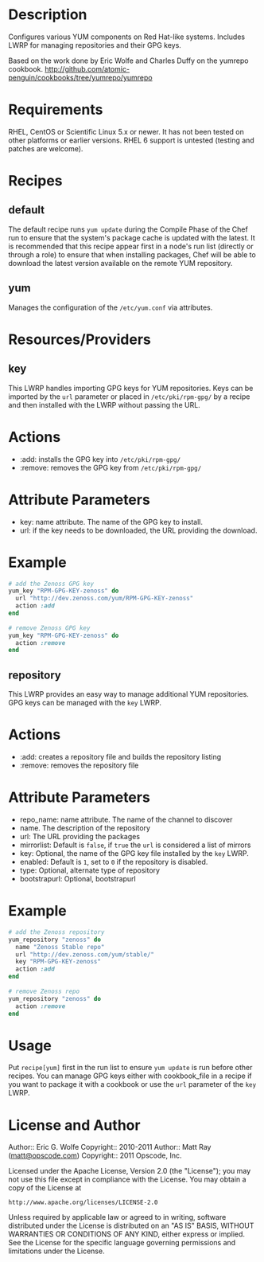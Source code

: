 Description
===========

Configures various YUM components on Red Hat-like systems.  Includes LWRP for managing repositories and their GPG keys.

Based on the work done by Eric Wolfe and Charles Duffy on the yumrepo cookbook. http://github.com/atomic-penguin/cookbooks/tree/yumrepo/yumrepo

Requirements
============
RHEL, CentOS or Scientific Linux 5.x or newer. It has not been tested on other platforms or earlier versions. RHEL 6 support is untested (testing and patches are welcome).

Recipes
=======

default
-------
The default recipe runs `yum update` during the Compile Phase of the Chef run to ensure that the system's package cache is updated with the latest. It is recommended that this recipe appear first in a node's run list (directly or through a role) to ensure that when installing packages, Chef will be able to download the latest version available on the remote YUM repository.

yum
---
Manages the configuration of the `/etc/yum.conf` via attributes.

Resources/Providers
===================

key
---
This LWRP handles importing GPG keys for YUM repositories. Keys can be imported by the `url` parameter or placed in `/etc/pki/rpm-gpg/` by a recipe and then installed with the LWRP without passing the URL.

# Actions
- :add: installs the GPG key into `/etc/pki/rpm-gpg/`
- :remove: removes the GPG key from `/etc/pki/rpm-gpg/`

# Attribute Parameters

- key: name attribute. The name of the GPG key to install.
- url: if the key needs to be downloaded, the URL providing the download.

# Example

``` ruby
# add the Zenoss GPG key
yum_key "RPM-GPG-KEY-zenoss" do
  url "http://dev.zenoss.com/yum/RPM-GPG-KEY-zenoss"
  action :add
end
    
# remove Zenoss GPG key
yum_key "RPM-GPG-KEY-zenoss" do
  action :remove
end
```

repository
----------
This LWRP provides an easy way to manage additional YUM repositories. GPG keys can be managed with the `key` LWRP.

# Actions

- :add: creates a repository file and builds the repository listing
- :remove: removes the repository file

# Attribute Parameters

- repo_name: name attribute. The name of the channel to discover
- name. The description of the repository
- url: The URL providing the packages
- mirrorlist: Default is `false`,  if `true` the `url` is considered a list of mirrors
- key: Optional, the name of the GPG key file installed by the `key` LWRP.
- enabled: Default is `1`, set to `0` if the repository is disabled.
- type: Optional, alternate type of repository
- bootstrapurl: Optional, bootstrapurl

# Example

``` ruby
# add the Zenoss repository
yum_repository "zenoss" do
  name "Zenoss Stable repo"
  url "http://dev.zenoss.com/yum/stable/"
  key "RPM-GPG-KEY-zenoss"
  action :add
end
    
# remove Zenoss repo
yum_repository "zenoss" do
  action :remove
end
```

Usage
=====

Put `recipe[yum]` first in the run list to ensure `yum update` is run before other recipes. You can manage GPG keys either with cookbook_file in a recipe if you want to package it with a cookbook or use the `url` parameter of the `key` LWRP.

License and Author
==================

Author:: Eric G. Wolfe
Copyright:: 2010-2011
Author:: Matt Ray (<matt@opscode.com>)
Copyright:: 2011 Opscode, Inc.

Licensed under the Apache License, Version 2.0 (the "License");
you may not use this file except in compliance with the License.
You may obtain a copy of the License at

    http://www.apache.org/licenses/LICENSE-2.0

Unless required by applicable law or agreed to in writing, software
distributed under the License is distributed on an "AS IS" BASIS,
WITHOUT WARRANTIES OR CONDITIONS OF ANY KIND, either express or implied.
See the License for the specific language governing permissions and
limitations under the License.

